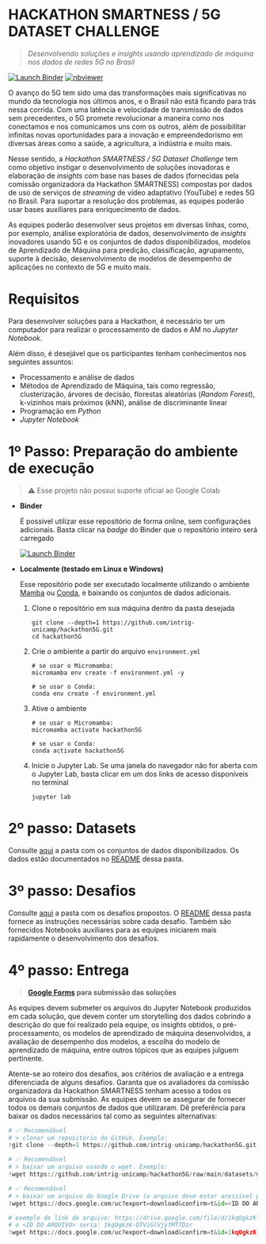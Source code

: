 # HACKATHON SMARTNESS / 5G DATASET CHALLENGE
> _Desenvolvendo soluções e insights usando aprendizado de máquina nos dados de redes 5G no Brasil_

[![Launch Binder](https://mybinder.org/badge_logo.svg)](https://mybinder.org/v2/gh/intrig-unicamp/hackathon5G/main)
[![nbviewer](https://raw.githubusercontent.com/jupyter/design/main/logos/Badges/nbviewer_badge.svg)](https://nbviewer.org/github/intrig-unicamp/hackathon5G/tree/main/)

O avanço do 5G tem sido uma das transformações mais significativas no mundo da tecnologia nos últimos anos, e o Brasil não está ficando para trás nessa corrida. Com uma latência e velocidade de transmissão de dados sem precedentes, o 5G promete revolucionar a maneira como nos conectamos e nos comunicamos uns com os outros, além de possibilitar infinitas novas oportunidades para a inovação e empreendedorismo em diversas áreas como a saúde, a agricultura, a indústria e muito mais.

Nesse sentido, a _Hackathon SMARTNESS / 5G Dataset Challenge_ tem como objetivo instigar o desenvolvimento de soluções inovadoras e elaboração de _insights_ com base nas bases de dados (fornecidas pela comissão organizadora da Hackathon SMARTNESS) compostas por dados de uso de serviços de _streaming_ de vídeo adaptativo (YouTube) e redes 5G no Brasil. Para suportar a resolução dos problemas, as equipes poderão usar bases auxiliares para enriquecimento de dados.

As equipes poderão desenvolver seus projetos em diversas linhas, como, por exemplo, análise exploratória de dados, desenvolvimento de _insights_ inovadores usando 5G e os conjuntos de dados disponibilizados, modelos de Aprendizado de Máquina para predição, classificação, agrupamento, suporte à decisão, desenvolvimento de modelos de desempenho de aplicações no contexto de 5G e muito mais.

# Requisitos
Para desenvolver soluções para a Hackathon, é necessário ter um computador para realizar o processamento de dados e AM no _Jupyter Notebook_.

Além disso, é desejável que os participantes tenham conhecimentos nos seguintes assuntos:
- Processamento e análise de dados
- Métodos de Aprendizado de Máquina, tais como regressão, clusterização, árvores de decisão, florestas aleatórias (_Random Forest_), k-vizinhos mais próximos (kNN), análise de discriminante linear
- Programação em _Python_
- _Jupyter Notebook_

# 1º Passo: Preparação do ambiente de execução

> ⚠️ Esse projeto não possui suporte oficial ao Google Colab

- **Binder**

  É possível utilizar esse repositório de forma online, sem configurações adicionais. Basta clicar na _badge_ do Binder que o repositório inteiro será carregado

  [![Launch Binder](https://mybinder.org/badge_logo.svg)](https://mybinder.org/v2/gh/intrig-unicamp/hackathon5G/main)

- **Localmente (testado em Linux e Windows)**

  Esse repositório pode ser executado localmente utilizando o ambiente [Mamba](https://mamba.readthedocs.io/en/latest/installation.html) ou [Conda](https://docs.conda.io/projects/conda/en/latest/user-guide/install/index.html), e baixando os conjuntos de dados adicionais.

  1. Clone o repositório em sua máquina dentro da pasta desejada
      ```
      git clone --depth=1 https://github.com/intrig-unicamp/hackathon5G.git
      cd hackathon5G
      ```

  2. Crie o ambiente a partir do arquivo `environment.yml`
      ```
      # se usar o Micromamba:
      micromamba env create -f environment.yml -y

      # se usar o Conda:
      conda env create -f environment.yml
      ```

  3. Ative o ambiente
      ```
      # se usar o Micromamba:
      micromamba activate hackathon5G

      # se usar o Conda:
      conda activate hackathon5G
      ```

  4. Inicie o Jupyter Lab. Se uma janela do navegador não for aberta com o Jupyter Lab, basta clicar em um dos links de acesso disponíveis no terminal
      ```
      jupyter lab
      ```

# 2º passo: Datasets
Consulte [aqui](datasets) a pasta com os conjuntos de dados disponibilizados. Os dados estão documentados no [README](datasets/README.md) dessa pasta.

# 3º passo: Desafios
Consulte [aqui](challenges) a pasta com os desafios propostos. O [README](challenges/README.md) dessa pasta fornece as instruções necessárias sobre cada desafio. Também são fornecidos Notebooks auxiliares para as equipes iniciarem mais rapidamente o desenvolvimento dos desafios.

# 4º passo: Entrega
> **[Google Forms](https://forms.gle/mZd3qTaYuCifXgLW7) para submissão das soluções**

As equipes devem submeter os arquivos do Jupyter Notebook produzidos em cada solução, que devem conter um storytelling dos dados cobrindo a descrição do que foi realizado pela equipe, os insights obtidos, o pré-processamento, os modelos de aprendizado de máquina desenvolvidos, a avaliação de desempenho dos modelos, a escolha do modelo de aprendizado de máquina, entre outros tópicos que as equipes julguem pertinente.

Atente-se ao roteiro dos desafios, aos critérios de avaliação e a entrega diferenciada de alguns desafios. Garanta que os avaliadores da comissão organizadora da Hackathon SMARTNESS tenham acesso a todos os arquivos da sua submissão. As equipes devem se assegurar de fornecer todos os demais conjuntos de dados que utilizaram. Dê preferência para baixar os dados necessários tal como as seguintes alternativas:

```python
# ✅ Recomendável
# > clonar um repositório do GitHub. Exemplo:
!git clone --depth=1 https://github.com/intrig-unicamp/hackathon5G.git

# ✅ Recomendável
# > baixar um arquivo usando o wget. Exemplo:
!wget https://github.com/intrig-unicamp/hackathon5G/raw/main/datasets/mosaico/mosaico-erbs-são-paulo.zip

# ✅ Recomendável
# > baixar um arquivo do Google Drive (o arquivo deve estar acessível publicamente via link)
!wget https://docs.google.com/uc?export=download&confirm=t&id=<ID DO ARQUIVO>

# exemplo de link de arquivo: https://drive.google.com/file/d/1kqOgkzK-QTViGlVjyfMT7Dzr/view
# o <ID DO ARQUIVO> seria: 1kqOgkzK-QTViGlVjyfMT7Dzr
!wget https://docs.google.com/uc?export=download&confirm=t&id=1kqOgkzK-QTViGlVjyfMT7Dzr
```
